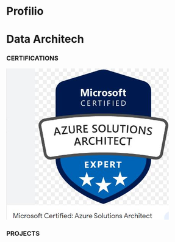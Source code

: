 # Profilio

# Data Architech

### CERTIFICATIONS

![MY CERTIFICATION](/assets/img/az-architect.JPG)


### PROJECTS

